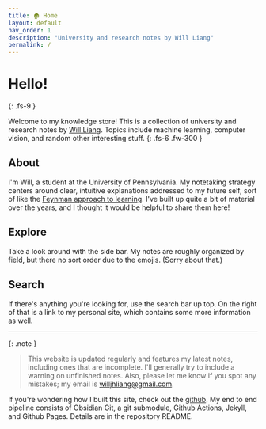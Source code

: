 ```yaml
---
title: 🏠 Home
layout: default
nav_order: 1
description: "University and research notes by Will Liang"
permalink: /
---
```


# Hello!
{: .fs-9 }

Welcome to my knowledge store! This is a collection of university and research notes by [Will Liang](https://www.seas.upenn.edu/~wjhliang/). Topics include machine learning, computer vision, and random other interesting stuff.
{: .fs-6 .fw-300 }

## About
I'm Will, a student at the University of Pennsylvania. My notetaking strategy centers around clear, intuitive explanations addressed to my future self, sort of like the [Feynman approach to learning](https://en.wikipedia.org/wiki/Learning_by_teaching). I've built up quite a bit of material over the years, and I thought it would be helpful to share them here!

## Explore
Take a look around with the side bar. My notes are roughly organized by field, but there no sort order due to the emojis. (Sorry about that.)

## Search
If there's anything you're looking for, use the search bar up top. On the right of that is a link to my personal site, which contains some more information as well.

---

{: .note }
> This website is updated regularly and features my latest notes, including ones that are incomplete. I'll generally try to include a warning on unfinished notes. Also, please let me know if you spot any mistakes; my email is willjhliang@gmail.com.

If you're wondering how I built this site, check out the [github](https://github.com/willjhliang/public-garden). My end to end pipeline consists of Obsidian Git, a git submodule, Github Actions, Jekyll, and Github Pages. Details are in the repository README.
